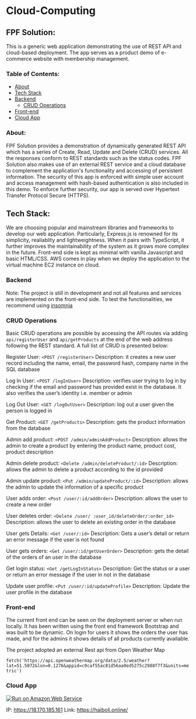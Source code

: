 # Cloud-Computing

## FPF Solution:
This is a generic web application demonstrating the use of REST API and cloud-based deployment. The app serves as a product demo of e-commerce website with membership management. 

### Table of Contents:
- [About](#about)
- [Tech Stack](#Tech-Stack)
- [Backend](#backend)
  - [CRUD Operations](#crud-operations)
- [Front-end](#Front-end)
- [Cloud App](#Cloud-app)

### About: 	
FPF Solution provides a demonstration of dynamically generated REST API which has a series of Create, Read, Update and Delete (CRUD) services. All the responses conform to REST standards such as the status codes. FPF Solution also makes use of an external REST service and a cloud database to complement the application's functionality and accessing of persistent information. The security of this app is enforced with simple user account and access management with hash-based authentication is also included in this demo. To enforce further security, our app is served over Hypertext Transfer Protocol Secure (HTTPS). 



## Tech Stack:
We are choosing popular and mainstream libraries and frameworks to develop our web application. Particularly, Express.js is renowned for its simplicity, realiablity and lightweightness. When it pairs with TypeScript, it further improves the maintainability of the system as it grows more complex in the future. Front-end side is kept as minimal with vanilla Javascript and basic HTML/CSS. AWS comes in play when we deploy the application to the virtual machine EC2 instance on cloud.


### Backend
Note: The project is still in development and not all features and services are implemented on the front-end side. To test the functionalities, we recommend using [insomnia](https://insomnia.rest/)

### CRUD Operations
Basic CRUD operations are possible by accessing the API routes via adding ``api/registerUser`` and ``api/getProducts`` at the end of the web address following the REST standard. A full list of CRUD is presented below:

Register User:  ``<POST /registerUser>`` Description: it creates a new user record including the name, email, the password hash, company name in the SQL database 

Log In User:  ``<POST /logInUser>`` Description: verifies user trying to log in by checking if the email and password has provided exist in the database. It also verifies the user’s identity i.e. member or admin


Log Out User:  ``<GET /logOutUser>`` Description: log out a user given the person is logged in 


Get Product:  ``<GET /getProducts>`` Description: gets the product information from the database

Admin add product:  ``<POST /admin/adminAddProduct>`` Description: allows the admin to create a product by entering the product name, product cost, product description

Admin delete product:  ``<Delete /admin/deleteProduct/:id>`` Description: allows the admin to delete a product according to the id provided

Admin update product:  ``<Put /admin/updateProduct/:id>`` 
Description: allows the admin to update the information of a specific product

User adds order:  ``<Post /user/:id/addOrder>`` Description: allows the user to create a new order

User deletes order:  ``<Delete /user/ :user_id/deleteOrder/:order_id>`` Description: allows the user to delete an existing order in the database

User gets Details:  ``<Get /user/:id>`` Description: Gets a user’s detail or return an error message if the user is not found

User gets orders:  ``<Get /user/:id/getUserOrder>`` Description: gets the detail of the orders of an user in the database

Get login status:  ``<Get /getLogInStatus>`` Description: Get the status or a user or return an error message if the user in not in the database 

Update user profile: ``<Put /user/:id/updateProfile>`` Description: Update the user profile in the database


### Front-end
The current front end can be seen on the deployment server or when run locally. 
It has been written using the front end framework Bootstrap and was built to be dynamic.
On login for users it shows the orders the user has made, and for the admins it shows details of all products currently available.


The project adopted an external Rest api from Open Weather Map

``fetch('https://api.openweathermap.org/data/2.5/weather?lat=51.5072&lon=0.1276&appid=c0caf55ac81d56aa0ed5275c2988f7f3&units=metric')``


### Cloud App

[![Run on Amazon Web Service](https://a0.awsstatic.com/libra-css/images/logos/aws_smile-header-desktop-en-white_59x35@2x.png)](https://18.170.185.161)

IP: https://18.170.185.161
Link: https://haiboli.online/
